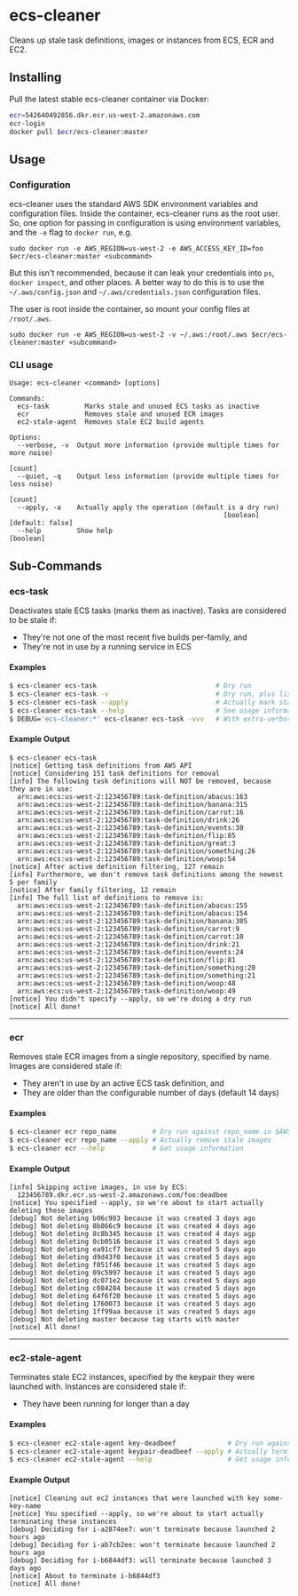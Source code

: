 # ecs-cleaner

Cleans up stale task definitions, images or instances from ECS, ECR and EC2.

## Installing

Pull the latest stable ecs-cleaner container via Docker:

```sh
ecr=542640492856.dkr.ecr.us-west-2.amazonaws.com
ecr-login
docker pull $ecr/ecs-cleaner:master
```

## Usage

### Configuration

ecs-cleaner uses the standard AWS SDK environment variables and configuration files.
Inside the container, ecs-cleaner runs as the root user. So, one option for passing
in configuration is using environment variables, and the `-e` flag to `docker run`, e.g.

```
sudo docker run -e AWS_REGION=us-west-2 -e AWS_ACCESS_KEY_ID=foo $ecr/ecs-cleaner:master <subcommand>
```

But this isn't recommended, because it can leak your credentials into `ps`, `docker inspect`,
and other places. A better way to do this is to use the `~/.aws/config.json` and `~/.aws/credentials.json`
configuration files.

The user is root inside the container, so mount your config files at `/root/.aws`.

```
sudo docker run -e AWS_REGION=us-west-2 -v ~/.aws:/root/.aws $ecr/ecs-cleaner:master <subcommand>
```

### CLI usage

```
Usage: ecs-cleaner <command> [options]

Commands:
  ecs-task         Marks stale and unused ECS tasks as inactive
  ecr              Removes stale and unused ECR images
  ec2-stale-agent  Removes stale EC2 build agents

Options:
  --verbose, -v  Output more information (provide multiple times for more noise)
                                                                         [count]
  --quiet, -q    Output less information (provide multiple times for less noise)
                                                                         [count]
  --apply, -a    Actually apply the operation (default is a dry run)
                                                      [boolean] [default: false]
  --help         Show help                                             [boolean]
```

## Sub-Commands

### ecs-task

Deactivates stale ECS tasks (marks them as inactive). Tasks are considered to be stale if:

 * They're not one of the most recent five builds per-family, and
 * They're not in use by a running service in ECS

#### Examples

```sh
$ ecs-cleaner ecs-task                              # Dry run
$ ecs-cleaner ecs-task -v                           # Dry run, plus list out every task considered stale
$ ecs-cleaner ecs-task --apply                      # Actually mark stale tasks as inactive
$ ecs-cleaner ecs-task --help                       # See usage information
$ DEBUG='ecs-cleaner:*' ecs-cleaner ecs-task -vvv   # With extra-verbose debugging output
```

#### Example Output

```
$ ecs-cleaner ecs-task
[notice] Getting task definitions from AWS API
[notice] Considering 151 task definitions for removal
[info] The following task definitions will NOT be removed, because they are in use:
  arn:aws:ecs:us-west-2:123456789:task-definition/abacus:163
  arn:aws:ecs:us-west-2:123456789:task-definition/banana:315
  arn:aws:ecs:us-west-2:123456789:task-definition/carrot:16
  arn:aws:ecs:us-west-2:123456789:task-definition/drink:26
  arn:aws:ecs:us-west-2:123456789:task-definition/events:30
  arn:aws:ecs:us-west-2:123456789:task-definition/flip:85
  arn:aws:ecs:us-west-2:123456789:task-definition/great:3
  arn:aws:ecs:us-west-2:123456789:task-definition/something:26
  arn:aws:ecs:us-west-2:123456789:task-definition/woop:54
[notice] After active definition filtering, 127 remain
[info] Furthermore, we don't remove task definitions among the newest 5 per family
[notice] After family filtering, 12 remain
[info] The full list of definitions to remove is:
  arn:aws:ecs:us-west-2:123456789:task-definition/abacus:155
  arn:aws:ecs:us-west-2:123456789:task-definition/abacus:154
  arn:aws:ecs:us-west-2:123456789:task-definition/banana:305
  arn:aws:ecs:us-west-2:123456789:task-definition/carrot:9
  arn:aws:ecs:us-west-2:123456789:task-definition/carrot:10
  arn:aws:ecs:us-west-2:123456789:task-definition/drink:21
  arn:aws:ecs:us-west-2:123456789:task-definition/events:24
  arn:aws:ecs:us-west-2:123456789:task-definition/flip:81
  arn:aws:ecs:us-west-2:123456789:task-definition/something:20
  arn:aws:ecs:us-west-2:123456789:task-definition/something:21
  arn:aws:ecs:us-west-2:123456789:task-definition/woop:48
  arn:aws:ecs:us-west-2:123456789:task-definition/woop:49
[notice] You didn't specify --apply, so we're doing a dry run
[notice] All done!
```

---

### ecr

Removes stale ECR images from a single repository, specified by name. Images are considered stale if:

  * They aren't in use by an active ECS task definition, and
  * They are older than the configurable number of days (default 14 days)

#### Examples

```sh
$ ecs-cleaner ecr repo_name         # Dry run against repo_name in $AWS_DEFAULT_REGION
$ ecs-cleaner ecr repo_name --apply # Actually remove stale images
$ ecs-cleaner ecr --help            # Get usage information
```

#### Example Output

```
[info] Skipping active images, in use by ECS:
  123456789.dkr.ecr.us-west-2.amazonaws.com/foo:deadbee
[notice] You specified --apply, so we're about to start actually deleting these images
[debug] Not deleting b06c983 because it was created 3 days ago
[debug] Not deleting 8b866c9 because it was created 4 days ago
[debug] Not deleting 8c8b345 because it was created 4 days agp
[debug] Not deleting 0cb0516 because it was created 5 days ago
[debug] Not deleting ea91cf7 because it was created 5 days ago
[debug] Not deleting d9d43f0 because it was created 5 days ago
[debug] Not deleting f051f46 because it was created 5 days ago
[debug] Not deleting 09c5997 because it was created 5 days ago
[debug] Not deleting dc071e2 because it was created 5 days ago
[debug] Not deleting c084284 because it was created 5 days ago
[debug] Not deleting 64f6f20 because it was created 5 days ago
[debug] Not deleting 1760073 because it was created 5 days ago
[debug] Not deleting 1ff99aa because it was created 5 days ago
[debug] Not deleting master because tag starts with master
[notice] All done!
```

---

### ec2-stale-agent

Terminates stale EC2 instances, specified by the keypair they were launched with. Instances are considered stale if:

  * They have been running for longer than a day

#### Examples

```sh
$ ecs-cleaner ec2-stale-agent key-deadbeef             # Dry run against key keypair-deadbeef in $AWS_DEFAULT_REGION
$ ecs-cleaner ec2-stale-agent keypair-deadbeef --apply # Actually terminate stale instances
$ ecs-cleaner ec2-stale-agent --help                   # Get usage information
```

#### Example Output

```
[notice] Cleaning out ec2 instances that were launched with key some-key-name
[notice] You specified --apply, so we're about to start actually terminating these instances
[debug] Deciding for i-a2874ee7: won't terminate because launched 2 hours ago
[debug] Deciding for i-ab7cb2ee: won't terminate because launched 2 hours ago
[debug] Deciding for i-b6844df3: will terminate because launched 3 days ago
[notice] About to terminate i-b6844df3
[notice] All done!
```
